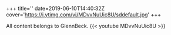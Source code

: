 +++
title=''
date=2019-06-10T14:40:32Z
cover='https://i.ytimg.com/vi/MDvvNuUic8U/sddefault.jpg'
+++

All content belongs to GlennBeck.
{{< youtube MDvvNuUic8U >}}
